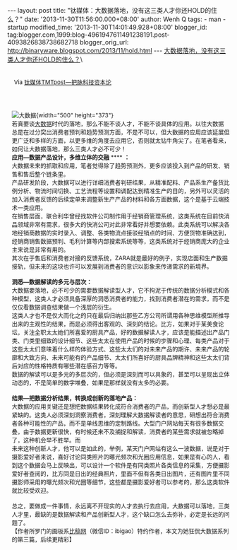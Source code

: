 --- layout: post title:
"钛媒体：大数据落地，没有这三类人才你还HOLD的住么？" date:
'2013-11-30T11:56:00.000+08:00' author: Wenh Q tags: - man - startup
modified\_time: '2013-11-30T14:01:49.928+08:00' blogger\_id:
tag:blogger.com,1999:blog-4961947611491238191.post-4093826838738682718
blogger\_orig\_url: http://binaryware.blogspot.com/2013/11/hold.html ---
[大数据落地，没有这三类人才你还HOLD的住么？](http://www.tmtpost.com/80763.html)\
<div style="margin: 10px; padding: 5px;">

<div style="font-size: 13px;">

Via [钛媒体TMTpost—把脉科技资本论](http://www.tmtpost.com/)

</div>

</div>

<div style="font-size: 13px; padding: 15px 0 10px 10px;">

![大数据](http://www.tmtpost.com/wp-content/uploads/2013/11/138487426314.jpg "大数据"){width="500"
height="373"}\
若真要谈[大数据](http://www.tmtpost.com/tag/%E5%A4%A7%E6%95%B0%E6%8D%AE "查看 大数据 中的全部文章")时代的落地，那么不能不谈人才，不能不谈具体的应用。以往大数据总是在过分突出消费者预判和趋势预测方面，不是不可以，但大数据的应用应该延展但更广泛和多样的方面，以更多维的角度去应用它，否则就太钻牛角尖了。在笔者看来，如何让大数据落地，那么三类人才必不可少！\
**应用—数据产品设计，多维立体的交融** **** **：**\
大数据未来的抓取和应用，笔者觉得除了趋势预测外，更多应该投入到产品的研发、销售和售后整个链条里。\
产品研发阶段，大数据可以进行详细消费者判研结果，从精准配料、产品系生产备货比例分析、物流时间切换、工艺流程等设置和调配达到精准生产的目的，另外可以灵活的加入消费者反馈的后续定单来调整新生产产品的材料和各方面数据，这个是基于云端技术一类应用。\
在销售层面，联合利华曾经找软件公司制作用于经销商管理系统，这类系统在目前快消品领域非常有需求，很多大的快消公司对此非常看好并想要依赖。此类系统可以解决各地经销商数据的实时录入、调整、各类物流点接驳经销点的时间、方便货物准确达到，经销商销售数据预判、毛利计算等内部搜索系统等等，这类系统对于经销商庞大的企业主来说是非常有用的。\
其次在于售后和消费者对接的反馈系统，ZARA就是最好的例子，实现店面和生产数据接轨，但未来的这块也许可以发展到消费者的意识以影象来传递需求的新境界。\
\
**洞悉—数据解读的多元与层次：**\
大数据要落地，必不可少的需要数据解读型人才，它不拘泥于传统的数据分析模式和各种模型，这类人才必须具备深厚的洞悉消费者的能力，找到消费者潜在的需求，而不是仅仅看数据调查结果做一个浅层的衍生。\
这类人才也不是仅大而化之的只在最后归纳出那些乙方公司所谓用各种思维模型所推导出来的主观性的结果，而是必须得出客观的、深刻的结论。比方，如果对于某美食论坛，关注全职太太她们所喜爱的厨具产品，好的数据解读人才，应该是能描述出产品门类、门类里细致的设计细节、这些太太在使用产品的时候的步骤和心理、每类产品对于这些太太们意味着什么样的体验方式、这些太太们的对未来产品的期许、未来产品的轮廓和大致方向、未来可能有的产品细节、太太们所喜好的厨具品牌精神和这些太太们背后对应的性格特质有哪些潜在感召力等等。\
数据的解读可以是多元的多层次的，但必须是深刻而可以具象的，甚至可以呈现出立体动态的，不是简单的数字堆叠，如果是那样就没有太多的必要。\
\
**结果—把数据分析结果，转换成创新的落地产品：**\
大数据的应用关键还是想把数据结果转化成符合消费者的产品，而创新型人才想必是最紧缺的。这类人必须深刻洞察消费者，深刻理解大数据解读者的意思，研想出符合消费者各种可能性的产品，而不是单线思维的定制路线。大型门户网站每天有很多数据交叠，由于数据更新很快，有时候还来不及捕捉和解读，消费者的某些需求就被忽略掉了，这种机会举不胜举。而\
未来这种创新人才，他可以是如此的，举例，某天门户网站有这么一波数据，说是对于摄影爱好者来说，喜好讨论同类照片的曝光频次和光圈应用信息，如果是有心的人，看到这个数据会马上反映出，可以设计一个软件是有同类照片各类信息的采集，方便摄影爱好者查阅的，比方同是日出的经典照片，里面不但有各类日出图片，还有图片里不同摄影师采用的曝光频次和光圈等细节，这些都是摄影爱好者可以参考的，那么这类软件就比较受欢迎。\
\
总之，要做成一件事情，永远离不开现实的人才去执行去应用，大数据可以落地，三类人才里，最缺的是数据解读和产品创新型人才，这个缺口怎么去弥补，必定是长远的问题了。\
【作者所罗门的画板系[比稿网](http://www.tmtpost.com/www.ibigao.com)（微信ID：ibigao）特约作者，本文为她狂侃大数据系列的第三篇，后续更精彩】

</div>
